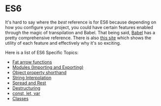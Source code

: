 # ES6
It's hard to say where the _best_ reference is for ES6 because depending on how
you configure your project, you could have certain features enabled through the
magic of transpilation and Babel. That being said,
[Babel](https://babeljs.io/learn-es2015/) has a pretty
comprehensive reference. There is also [this site](http:/-features.org/)
which shows the utility of each feature and effectively why it's so exciting.

Here is a list of ES6 Specific Topics:
- [Fat arrow functions](./fat-arrow-functions.md)
- [Modules (Importing and Exporting)](./modules.md)
- [Object property shorthand](./object-property-shorthand.md)
- [String Interpolation](./string-interpolation.md)
- [Spread and Rest](./spread-and-rest.md)
- [Destructuring](./destructuring.md)
- [const, let, var](./const-let-var.md)
- [Classes](./classes.md)
